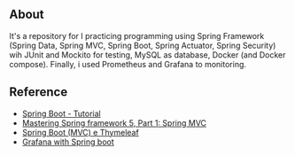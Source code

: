 ## About 


It's a repository for I practicing programming using Spring Framework (Spring Data, Spring MVC, Spring Boot, Spring Actuator, Spring Security) wih JUnit and Mockito for testing, MySQL as database, Docker (and Docker compose). Finally, i used Prometheus and Grafana to monitoring.

## Reference  

- [Spring Boot - Tutorial](https://www.vogella.com/tutorials/SpringBoot/article.html)  
- [Mastering Spring framework 5, Part 1: Spring MVC](https://www.javaworld.com/article/2078034/spring-framework-mastering-spring-mvc.html)  
- [Spring Boot (MVC) e Thymeleaf](https://www.jdevtreinamento.com.br/formacao-java-web-profissional/projeto-java-web.html)
- [Grafana with Spring boot](https://www.youtube.com/watch?v=KB-Z98-EM_g)
